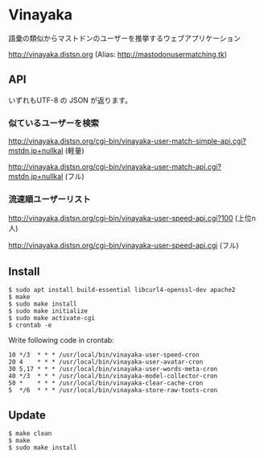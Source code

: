 # Vinayaka

語彙の類似からマストドンのユーザーを推挙するウェブアプリケーション

http://vinayaka.distsn.org
(Alias: http://mastodonusermatching.tk)

## API

いずれもUTF-8 の JSON が返ります。

### 似ているユーザーを検索

http://vinayaka.distsn.org/cgi-bin/vinayaka-user-match-simple-api.cgi?mstdn.jp+nullkal (軽量)

http://vinayaka.distsn.org/cgi-bin/vinayaka-user-match-api.cgi?mstdn.jp+nullkal (フル)

### 流速順ユーザーリスト

http://vinayaka.distsn.org/cgi-bin/vinayaka-user-speed-api.cgi?100 (上位n人)

http://vinayaka.distsn.org/cgi-bin/vinayaka-user-speed-api.cgi (フル)

## Install

    $ sudo apt install build-essential libcurl4-openssl-dev apache2
    $ make
    $ sudo make install
    $ sudo make initialize
    $ sudo make activate-cgi
    $ crontab -e

Write following code in crontab:

    10 */3  * * * /usr/local/bin/vinayaka-user-speed-cron
    20 4    * * * /usr/local/bin/vinayaka-user-avatar-cron
    30 5,17 * * * /usr/local/bin/vinayaka-user-words-meta-cron
    40 */3  * * * /usr/local/bin/vinayaka-model-collector-cron
    50 *    * * * /usr/local/bin/vinayaka-clear-cache-cron
    5  */6  * * * /usr/local/bin/vinayaka-store-raw-toots-cron

## Update

    $ make clean
    $ make
    $ sudo make install
